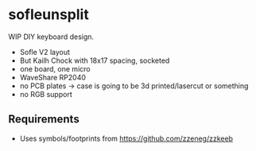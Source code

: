 # sofleunsplit

WIP DIY keyboard design.

* Sofle V2 layout
* But Kailh Chock with 18x17 spacing, socketed
* one board, one micro
* WaveShare RP2040
* no PCB plates -> case is going to be 3d printed/lasercut or something
* no RGB support


## Requirements

* Uses symbols/footprints from https://github.com/zzeneg/zzkeeb 
